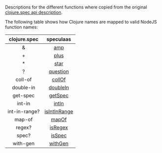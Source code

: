 Descriptions for the different functions where copied from the original
[clojure.spec api description](https://clojure.github.io/clojure/branch-master/clojure.spec-api.html).

The following table shows how Clojure names are mapped to valid NodeJS function names:

| clojure.spec  | speculaas    |
|:-------------:|:------------:|
| &             | [amp](api/amp.md)            |
| +             | [plus](api/plus.md)          |
| *             | [star](api/star.md)          |
| ?             | [question](api/question.md)  |
| coll-of       | [collOf](api/collOf.md)      |
| double-in     | [doubleIn](api/doubleIn.md)  |
| get-spec      | [getSpec](api/getSpec.md)    |
| int-in        | [intIn](api/intIn.md)        |
| int-in-range? | [isIntInRange](api/isIntInRange.md) |
| map-of        | [mapOf](api/mapOf.md)        |
| regex?        | [isRegex](api/isRegex.md)     |
| spec?         | [isSpec](api/isSpec.md)      |
| with-gen      | [withGen](api/withGen.mid)   |
